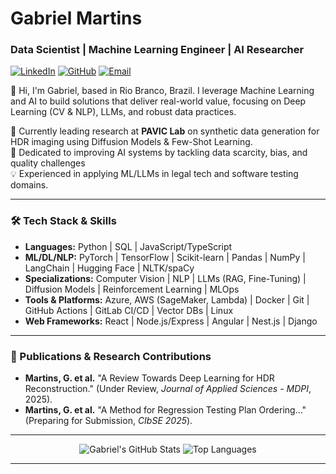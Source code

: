 # Gabriel Martins
### Data Scientist | Machine Learning Engineer | AI Researcher
[![LinkedIn](https://img.shields.io/badge/LinkedIn-gabrieldlm-blue?style=flat-square&logo=linkedin)](https://linkedin.com/in/gabrieldlm)
[![GitHub](https://img.shields.io/badge/GitHub-gabrieuz-grey?style=flat-square&logo=github)](https://github.com/gabrieuz)
[![Email](https://img.shields.io/badge/Email-contact%20me-red?style=flat-square&logo=microsoftoutlook)](mailto:gabrieldlm@outlook.com)
<!-- Optional: [![Portfolio](https://img.shields.io/badge/Portfolio-website.com-green?style=flat-square)](https://your-portfolio.com) -->

👋 Hi, I'm Gabriel, based in Rio Branco, Brazil. I leverage Machine Learning and AI to build solutions that deliver real-world value, focusing on Deep Learning (CV & NLP), LLMs, and robust data practices.

🔭 Currently leading research at **PAVIC Lab** on synthetic data generation for HDR imaging using Diffusion Models & Few-Shot Learning.</br>
🌱 Dedicated to improving AI systems by tackling data scarcity, bias, and quality challenges</br>
💡 Experienced in applying ML/LLMs in legal tech and software testing domains.</br>

---

### 🛠️ Tech Stack & Skills

*   **Languages:** Python | SQL | JavaScript/TypeScript
*   **ML/DL/NLP:** PyTorch | TensorFlow | Scikit-learn | Pandas | NumPy | LangChain | Hugging Face | NLTK/spaCy
*   **Specializations:** Computer Vision | NLP | LLMs (RAG, Fine-Tuning) | Diffusion Models | Reinforcement Learning | MLOps
*   **Tools & Platforms:** Azure, AWS (SageMaker, Lambda) | Docker | Git | GitHub Actions | GitLab CI/CD | Vector DBs | Linux
*   **Web Frameworks:** React | Node.js/Express | Angular | Nest.js | Django

---

### 📜 Publications & Research Contributions

*   **Martins, G. et al.** "A Review Towards Deep Learning for HDR Reconstruction." (Under Review, *Journal of Applied Sciences - MDPI*, 2025).
*   **Martins, G. et al.** "A Method for Regression Testing Plan Ordering..." (Preparing for Submission, *CIbSE 2025*).
---

<!-- Optional: GitHub Stats -->
<p align="center">
  <img src="https://github-readme-stats.vercel.app/api?username=gabrieuz&show_icons=true&theme=tokyonight&rank_icon=github" alt="Gabriel's GitHub Stats" />
  <img src="https://github-readme-stats.vercel.app/api/top-langs/?username=gabrieuz&layout=compact&theme=tokyonight" alt="Top Languages" />
</p>

---
